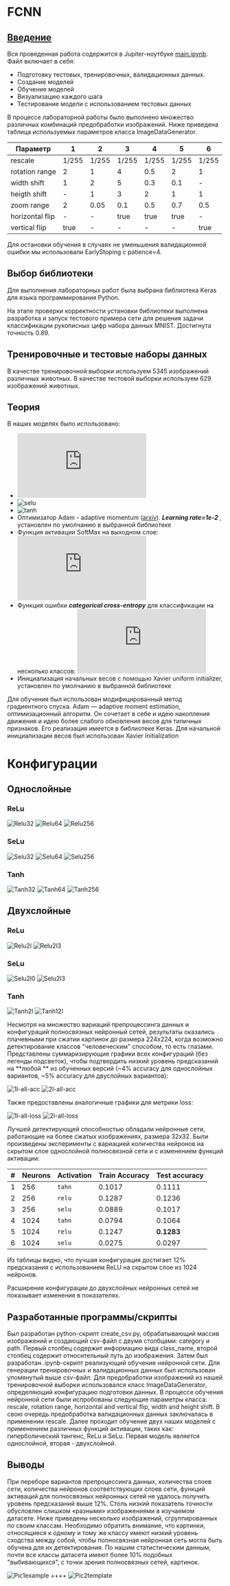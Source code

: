 # FCNN

## [Введение](../README.md)

Вся проведенная работа содержится в Jupiter-ноутбуке [main.ipynb](./main.ipynb).
Файл включает в себя:
* Подготовку тестовых, тренировочных, валидационных данных.
* Создание моделей
* Обучение моделей
* Визуализацию каждого шага
* Тестирование модели с использованием тестовых данных

В процессе лабораторной работы было выполнено множество различных комбинаций предобработки изображений. Ниже приведена таблица используемых параметров класса ImageDataGenerator.

| Параметр        | 1     | 2     | 3     | 4     | 5     | 6     |
|-----------------|-------|-------|-------|-------|-------|-------|
| rescale         | 1/255 | 1/255 | 1/255 | 1/255 | 1/255 | 1/255 |
| rotation range  | 2     | 1     | 4     | 0.5   | 2     | 1     |
| width shift     | 1     | 2     | 5     | 0.3   | 0.1   | -     |
| heigth shift    | -     | 1     | 3     | 2     | 1     | 1     |
| zoom range      | 2     | 0.05  | 0.1   | 0.5   | 0.7   | 0.5   |
| horizontal flip | -     | -     | true  | true  | true  | -     |
| vertical flip   | true  | -     | -     | -     | -     | true  |

Для остановки обучения в случаях не уменьшения валидационной ошибки мы использовали EarlyStoping c patience=4.

## Выбор библиотеки
Для выполнения лабораторных работ была выбрана библиотека Keras для языка программирования Python.

На этапе проверки корректности установки библиотеки выполнена разработка и запуск тестового примера сети для решения задачи классификации рукописных цифр набора данных MNIST. Достигнута точность 0.89.
## Тренировочные и тестовые наборы данных
В качестве тренировочной выборки используем 5345 изображений различных животных.
В качестве тестовой выборки используем 629 изображений животных.
## Теория
В наших моделях было использовано:
- ![relu](https://latex.codecogs.com/gif.latex?relu%28x%29%20%3D%20%5Cmax%20%280%2C%20x%29)
- ![selu](resources/activation2.png)
- ![tanh](resources/tanh.png)
- Оптимизатор Adam - adaptive momentum ([arxiv](https://arxiv.org/abs/1412.6980v9)).  ***Learning rate=1e-2*** , установлен по умолчанию в выбранной библиотеке
- Функция активации SoftMax на выходном слое: ![softmax](https://latex.codecogs.com/gif.latex?softmax%28x%29%20%3D%20%5Cfrac%7Be%5E%7Bx%7D%7D%7B%5Csum_%7Bk%3D1%7D%5E%7BK%7De%5E%7Bx_%7Bk%7D%7D%7D)
 - Функция ошибки ***categorical cross-entropy*** для классификации на несколько классов:
 ![crossentropy](https://latex.codecogs.com/gif.latex?categorical%5C_crossentropy%20%3D%20-%20%5Cfrac%7B1%7D%7BN%7D%20%5Csum_%7Bi%3D1%7D%5E%7BN%7D%20y_i%20%5Ccdot%20%5Clog%28%5Chat%7By_i%7D%29)
- Инициализация начальных весов с помощью Xavier uniform initializer, установлен по умолчанию в выбранной библиотеке

Для обучения был использован модифицированный метод градиентного спуска. Adam — adaptive moment estimation, оптимизационный алгоритм. Он сочетает в себе и идею накопления движения и идею более слабого обновления весов для типичных признаков. Его реализация имеется в библиотеке Keras. Для начальной инициализации весов был использован Xavier Initialization
# Конфигурации
## Однослойные
### ReLu
![Relu32](resources/1l-32u-relu.png)
![Relu64](resources/1l-64u-relu.png)
![Relu256](resources/1l-256u-relu.png)
### SeLu
![Selu32](resources/1l-32u-selu.png)
![Selu64](resources/1l-64u-selu.png)
![Selu256](resources/1l-256u-selu.png)
### Tanh
![Tanh32](resources/1l-32u-tanh.png)
![Tanh64](resources/1l-64u-tanh.png)
![Tanh256](resources/1l-256u-tanh.png)
## Двухслойные
### ReLu
![Relu2l](resources/2l-512-256-u-relu.png)
![Relu2l3](resources/2l-1024-512-u-relu.png)
### SeLu
![Selu2l0](resources/2l-512-256-u-selu.png)
![Selu2l3](resources/2l-1024-512-u-selu.png)
### Tanh
![Tanh2l](resources/2l-512-256-u-tanh.png)
![Tanh12l](resources/2l-1024-512-u-tanh.png)

Несмотря на множество вариаций препроцессинга данных и конфигураций полносвязных нейронный сетей, результаты оказались плачевными при сжатии картинок до размера 224х224, когда возможно детектирование классов "человеческим" способом, то есть глазами. Представлены суммаризирующие графики всех конфигураций (без легенды подсветок), чтобы подтвердить низкий уровень предсказаний на **любой ** из обученных версий (~4% accuracy для однослойных вариантов, ~5% accuracy для двуслойных вариантов):

![1l-all-acc](resources/1l-acc-all.png)
![2l-all-acc](resources/2l-acc-all.png)

Также предоставлены аналогичные графики для метрики loss:

![1l-all-loss](resources/1l-loss-all.png)
![2l-all-loss](resources/2l-loss-all.png)

Лучшей детектирующей способностью обладали нейронные сети, работающие на более сжатых изображениях, размера 32х32.
Были произведены эксперименты с вариацией количества нейронов на скрытом слое однослойной полносвязной сети и с изменением функций активации:

| # | Neurons | Activation | Train Accuracy | Test accuracy |
|---|---------|------------|----------------|---------------|
| 1 | 256     | `tahn`     |         0.1017 |        0.1111 |
| 2 | 256     | `relu`     | 0.1287         | 0.1236        |
| 3 | 256     | `selu`     | 0.0889         | 0.1017        |
| 4 | 1024    | `tahn`     | 0.0794         | 0.1064        |
| 5 | 1024    | `relu`     | 0.1247         | **0.1283**    |
| 6 | 1024    | `selu`     | 0.0275         | 0.0297        |

Из таблицы видно, что лучшая конфигурация достигает 12% предсказания с использованием ReLU на скрытом слое из 1024 нейронов.

Расширение конфигурации до двухслойных нейронных сетей не показывает изменения в показателях.

## Разработанные программы/скрипты
Был разработан python-скрипт create_csv.py, обрабатывающий массив изображений и создающий csv-файл с двумя столбцами: category и path. Первый столбец содержит информацию вида class_name, второй столбец содержит относительный путь до изображения. Затем был разработан .ipynb-скрипт реализующий обучение нейронной сети. Для генерации тренировочных и валидационных данных был использован упомянутый выше csv-файл. Для предобработки изображений из нашей тренировочной выборки использовался класс ImageDataGenerator, определяющий конфигурацию подготовки данных. В процессе обучения нейронной сети были испробованы следующие параметры класса: rescale, rotation range, horizontal and vertical flip, width and height shift. В свою очередь предобработка валидационных данных заключалась в применении rescale. Далее проходит обучение двух наших моделей с применением различных функций активации, таких как: гиперболический тангенс, ReLu и SeLu. Первая модель является однослойной, вторая - двухслойной.
## Выводы
При переборе вариантов препроцессинга данных, количества слоев сети, количества нейронов соответствующих слоев сети, функций активаций для полносвязных нейронных сетей не удалось получить уровень предсказаний выше 12%.
Столь низкий показатель точности обусловлен слишком «разными» изображениями в изучаемом датасете. Ниже приведены несколько изображений, сгруппированных по своим классам. Необходимо обратить внимание, что картинки, относящиеся к одному и тому же классу имеют низкий уровень сходства между собой, чтобы полносвязная нейронная сеть могла быть обучена для их детектирования. По нашим статистическим данным, почти все классы датасета имеют более 10% подобных "выбивающихся", с точки зрения полносвязных сетей, картинок.

![Pic1example](resources/dataset2.png)
++++
![Pic2template](resources/dataset3.png)
